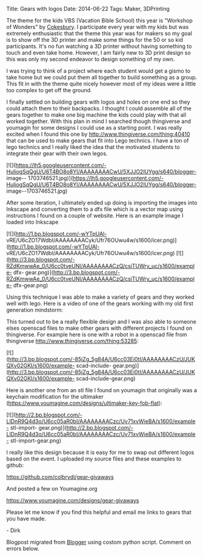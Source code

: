 Title: Gears with logos
Date: 2014-06-22
Tags: Maker, 3DPrinting

The theme for the kids VBS (Vacation Bible School) this year is "Workshop of
Wonders" by [Cokesbury](http://2014.cokesburyvbs.com/).  I participate every
year with my kids but was extremely enthusiastic that the theme this year was
for makers so my goal is to show off the 3D printer and make some things for
the 50 or so kid participants.  It's no fun watching a 3D printer without
having something to touch and even take home.  However, I am fairly new to 3D
print design so this was only my second endeavor to design something of my
own.  

  

I was trying to think of a project where each student would get a gismo to
take home but we could put them all together to build something as a group.
This fit in with the theme quite nicely however most of my ideas were a little
too complex to get off the ground.  
  
I finally settled on building gears with logos and holes on one end so they
could attach them to their backpacks.  I thought I could assemble all of the
gears together to make one big machine the kids could play with that all
worked together.  With this plan in mind I searched though thingiverse and
youmagin for some designs I could use as a starting point.  I was really
excited when I found this one by <http://www.thingiverse.com/thing:40410> that
can be used to make gears that fit into Lego technics. I have a ton of lego
technics and I really liked the idea that the motivated students to integrate
their gear with their own legos.  

[![](https://lh5.googleusercontent.com/-HuliogSqQgU/U6T4BO8o8YI/AAAAAAAACwU/5XJJO2lUYgg/s640/blogger-
image--
1703746521.jpg)](https://lh5.googleusercontent.com/-HuliogSqQgU/U6T4BO8o8YI/AAAAAAAACwU/5XJJO2lUYgg/s640/blogger-
image--1703746521.jpg)

  
  
After some iteration, I ultimately ended up doing is importing the images into
Inkscape and converting them to a dfx file which is a vector map using
instructions I found on a couple of website. Here is an example image I loaded
into Inkscape  
  

[![](http://1.bp.blogspot.com/-wYTpUAl-
vRE/U6cZO17WdbI/AAAAAAAACyk/Ufr76OUwu4w/s1600/icer.png)](http://1.bp.blogspot.com/-wYTpUAl-
vRE/U6cZO17WdbI/AAAAAAAACyk/Ufr76OUwu4w/s1600/icer.png)
[![](http://3.bp.blogspot.com/-RZdKmwwAe_0/U6cc0tveUNI/AAAAAAAACzQ/csiTUWry_uc/s1600/example-
dfx-
gear.png)](http://3.bp.blogspot.com/-RZdKmwwAe_0/U6cc0tveUNI/AAAAAAAACzQ/csiTUWry_uc/s1600/example-
dfx-gear.png)

  

Using this technique I was able to make a variety of gears and they worked
well with lego. Here is a video of one of the gears working with my old first
generation mindstorm:  

  
This turned out to be a really flexible design and I was also able to someone
elses openscad files to make other gears with different projects I found on
thingiverse. For example here is one with a robot in a openscad file from
thingiverse <http://www.thingiverse.com/thing:53285>:  

[![](http://3.bp.blogspot.com/-85jZg_5g84A/U6cc03Ei0tI/AAAAAAAACzU/JUKQXv02GKI/s1600/example-
scad-include-
gear.png)](http://3.bp.blogspot.com/-85jZg_5g84A/U6cc03Ei0tI/AAAAAAAACzU/JUKQXv02GKI/s1600/example-
scad-include-gear.png)

  

Here is another one from an stl file I found on youmagin that originally was a
keychain modification for the ultimaker
(<https://www.youmagine.com/designs/ultimaker-key-fob-flat>):  

[![](http://2.bp.blogspot.com/-LIDnR9Q4d3o/U6cc05aR0bI/AAAAAAAACzc/Uv71xvWieBA/s1600/example-
stl-import-
gear.png)](http://2.bp.blogspot.com/-LIDnR9Q4d3o/U6cc05aR0bI/AAAAAAAACzc/Uv71xvWieBA/s1600/example-
stl-import-gear.png)

  
I really like this design because it is easy for me to swap out different
logos based on the event.  I uploaded my source files and these examples to
github:  
  
<https://github.com/colbrydi/gear-givaways>  
  
And posted a few on Youmagine.org  
  
<https://www.youmagine.com/designs/gear-givaways>  
  
Please let me know if you find this helpful and email me links to gears that
you have made.

  

\- Dirk

Blogpost migrated from [Blogger](https://apprenticemaker.blogspot.com/2014/06/gears-with-logos.html) using costom python script. Comment on errors below.
